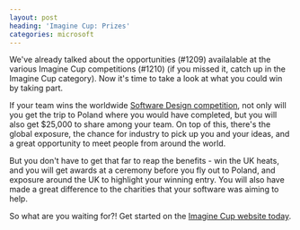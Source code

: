 ```yaml
---
layout: post
heading: 'Imagine Cup: Prizes'
categories: microsoft
---
```


We've already talked about the opportunities (#1209) availalable at the various Imagine Cup competitions (#1210) (if you missed it, catch up in the Imagine Cup category). Now it's time to take a look at what you could win by taking part.

<!-- Replace missing image from http://media.chris-alexander.co.uk/wp-content/uploads/2009/11/ic10.PNG -->

If your team wins the worldwide [Software Design competition](http://imaginecup.com/Competition/mycompetitionportal.aspx?competitionId=37), not only will you get the trip to Poland where you would have completed, but you will also get $25,000 to share among your team. On top of this, there's the global exposure, the chance for industry to pick up you and your ideas, and a great opportunity to meet people from around the world.

But you don't have to get that far to reap the benefits - win the UK heats, and you will get awards at a ceremony before you fly out to Poland, and exposure around the UK to highlight your winning entry. You will also have made a great difference to the charities that your software was aiming to help.

So what are you waiting for?! Get started on the [Imagine Cup website today](http://imaginecup.com/Competition/mycompetitionportal.aspx?competitionId=37).